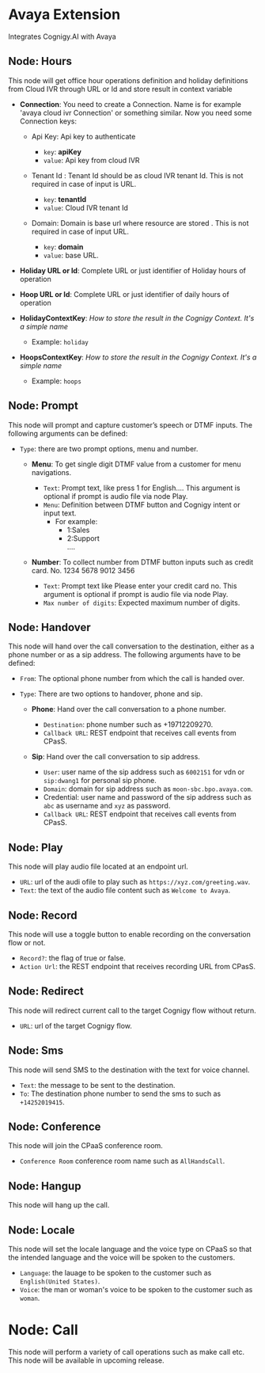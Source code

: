 
# Avaya Extension  
  
Integrates Cognigy.AI with Avaya   

 
## Node: Hours 
This node will get office hour operations definition and holiday definitions from Cloud IVR through URL or Id and store result in context variable 
  
- **Connection**: You need to create a Connection. Name is for example 'avaya cloud ivr Connection' or something similar. Now you need some Connection keys:
  
   - Api Key:   Api key to authenticate
      - `key`:  **apiKey**
      - `value`:  Api key from cloud IVR
      
	- Tenant Id : Tenant Id should be as cloud IVR tenant Id. This is not required in case of input is URL.
      - `key`:  **tenantId**
      - `value`:  Cloud IVR tenant Id
      
	- Domain: Domain is base url where resource are stored . This is not required in case of input URL.
      - `key`:  **domain**
      - `value`:  base URL.

- **Holiday URL or Id**: Complete URL or just identifier of Holiday hours of operation
- **Hoop URL or Id**: Complete URL or just identifier of daily hours of operation
- **HolidayContextKey**: _How to store the result in the Cognigy Context. It's a simple name_

	-   Example:  `holiday`
- **HoopsContextKey**: _How to store the result in the Cognigy Context. It's a simple name_

	-   Example:  `hoops`

    
## Node: Prompt  
  
This node will prompt and capture customer’s speech or DTMF inputs. The following arguments can be defined:  
  
- `Type`: there are two prompt options, menu and number.  
  
   - **Menu**: To get single digit DTMF value from a customer for menu navigations.  
      - `Text`: Prompt text, like press 1 for English…. This argument is optional if prompt is audio file via node Play.
      - `Menu`: Definition between DTMF button and Cognigy intent or input text.  
          - For example:   
              - 1:Sales    
            - 2:Support    
              ....  
        
   - **Number**: To collect number from DTMF button inputs such as credit card. No. 1234 5678 9012 3456  
      - `Text`: Prompt text like Please enter your credit card no. This argument is optional if prompt is audio file via node Play.
      - `Max number of digits`: Expected maximum number of digits.  
  
## Node: Handover  
  
This node will hand over the call conversation to the destination, either as a phone number or as a sip address. The following arguments have to be defined:  
  

- `From`: The optional phone number from which the call is handed over.  
- `Type`: There are two options to handover, phone and sip.  
  
   - **Phone**: Hand over the call conversation to a phone number.  
      - `Destination`: phone number such as +19712209270.  
      - `Callback URL`: REST endpoint that receives call events from CPasS.  
        
   - **Sip**: Hand over the call conversation to sip address.  
      - `User`: user name of the sip address such as `6002151` for vdn or `sip:dwang1` for personal sip phone.
      - `Domain`: domain for sip address such as `moon-sbc.bpo.avaya.com`.
      - Credential: user name and password of the sip address such as `abc` as username and `xyz` as password.
      - `Callback URL`: REST endpoint that receives call events from CPasS.  
     
## Node: Play  
  
This node will play audio file located at an endpoint url. 
   - `URL`: url of the audi ofile to play such as `https://xyz.com/greeting.wav`. 
   - `Text`: the text of the audio file content such as `Welcome to Avaya`. 

## Node: Record  
  
This node will use a toggle button to enable recording on the conversation flow or not. 
   - `Record?`: the flag of true or false.  
   - `Action Url`: the REST endpoint that receives recording URL from CPasS.
  
## Node: Redirect  
  
This node will redirect current call to the target Cognigy flow without return. 
   - `URL`: url of the target Cognigy flow.

## Node: Sms  
  
This node will send SMS to the destination with the text for voice channel. 
   - `Text`: the message to be sent to the destination. 
   - `To`: The destination phone number to send the sms to such as `+14252019415`. 

## Node: Conference  
  
This node will join the CPaaS conference room. 
   - `Conference Room`  conference room name such as `AllHandsCall`.

## Node: Hangup  
  
This node will hang up the call.

## Node: Locale

This node will set the locale language and the voice type on CPaaS so that the intended language and the voice will be spoken to the customers. 
   - `Language`: the lauage to be spoken to the customer such as `English(United States)`. 
   - `Voice`: the man or woman's voice to be spoken to the customer such as `woman`.

# Node: Call 

This node will perform a variety of call operations such as make call etc.
This node will be available in upcoming release.
  